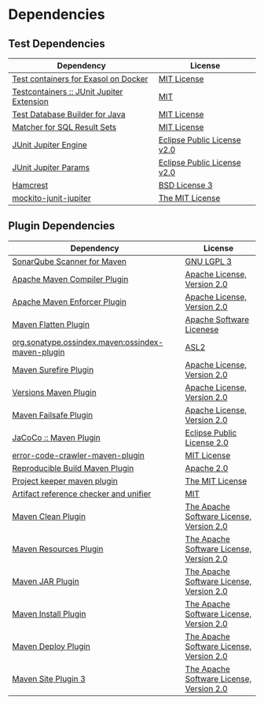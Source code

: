 <!-- @formatter:off -->
# Dependencies

## Test Dependencies

| Dependency                                     | License                          |
| ---------------------------------------------- | -------------------------------- |
| [Test containers for Exasol on Docker][0]      | [MIT License][1]                 |
| [Testcontainers :: JUnit Jupiter Extension][2] | [MIT][3]                         |
| [Test Database Builder for Java][4]            | [MIT License][5]                 |
| [Matcher for SQL Result Sets][6]               | [MIT License][7]                 |
| [JUnit Jupiter Engine][8]                      | [Eclipse Public License v2.0][9] |
| [JUnit Jupiter Params][8]                      | [Eclipse Public License v2.0][9] |
| [Hamcrest][10]                                 | [BSD License 3][11]              |
| [mockito-junit-jupiter][12]                    | [The MIT License][13]            |

## Plugin Dependencies

| Dependency                                              | License                                        |
| ------------------------------------------------------- | ---------------------------------------------- |
| [SonarQube Scanner for Maven][14]                       | [GNU LGPL 3][15]                               |
| [Apache Maven Compiler Plugin][16]                      | [Apache License, Version 2.0][17]              |
| [Apache Maven Enforcer Plugin][18]                      | [Apache License, Version 2.0][17]              |
| [Maven Flatten Plugin][19]                              | [Apache Software Licenese][17]                 |
| [org.sonatype.ossindex.maven:ossindex-maven-plugin][20] | [ASL2][21]                                     |
| [Maven Surefire Plugin][22]                             | [Apache License, Version 2.0][17]              |
| [Versions Maven Plugin][23]                             | [Apache License, Version 2.0][17]              |
| [Maven Failsafe Plugin][24]                             | [Apache License, Version 2.0][17]              |
| [JaCoCo :: Maven Plugin][25]                            | [Eclipse Public License 2.0][26]               |
| [error-code-crawler-maven-plugin][27]                   | [MIT License][28]                              |
| [Reproducible Build Maven Plugin][29]                   | [Apache 2.0][21]                               |
| [Project keeper maven plugin][30]                       | [The MIT License][31]                          |
| [Artifact reference checker and unifier][32]            | [MIT][33]                                      |
| [Maven Clean Plugin][34]                                | [The Apache Software License, Version 2.0][21] |
| [Maven Resources Plugin][35]                            | [The Apache Software License, Version 2.0][21] |
| [Maven JAR Plugin][36]                                  | [The Apache Software License, Version 2.0][21] |
| [Maven Install Plugin][37]                              | [The Apache Software License, Version 2.0][21] |
| [Maven Deploy Plugin][38]                               | [The Apache Software License, Version 2.0][21] |
| [Maven Site Plugin 3][39]                               | [The Apache Software License, Version 2.0][21] |

[0]: https://github.com/exasol/exasol-testcontainers/
[1]: https://github.com/exasol/exasol-testcontainers/blob/main/LICENSE
[2]: https://testcontainers.org
[3]: http://opensource.org/licenses/MIT
[4]: https://github.com/exasol/test-db-builder-java/
[5]: https://github.com/exasol/test-db-builder-java/blob/main/LICENSE
[6]: https://github.com/exasol/hamcrest-resultset-matcher/
[7]: https://github.com/exasol/hamcrest-resultset-matcher/blob/main/LICENSE
[8]: https://junit.org/junit5/
[9]: https://www.eclipse.org/legal/epl-v20.html
[10]: http://hamcrest.org/JavaHamcrest/
[11]: http://opensource.org/licenses/BSD-3-Clause
[12]: https://github.com/mockito/mockito
[13]: https://github.com/mockito/mockito/blob/main/LICENSE
[14]: http://sonarsource.github.io/sonar-scanner-maven/
[15]: http://www.gnu.org/licenses/lgpl.txt
[16]: https://maven.apache.org/plugins/maven-compiler-plugin/
[17]: https://www.apache.org/licenses/LICENSE-2.0.txt
[18]: https://maven.apache.org/enforcer/maven-enforcer-plugin/
[19]: https://www.mojohaus.org/flatten-maven-plugin/
[20]: https://sonatype.github.io/ossindex-maven/maven-plugin/
[21]: http://www.apache.org/licenses/LICENSE-2.0.txt
[22]: https://maven.apache.org/surefire/maven-surefire-plugin/
[23]: https://www.mojohaus.org/versions-maven-plugin/
[24]: https://maven.apache.org/surefire/maven-failsafe-plugin/
[25]: https://www.jacoco.org/jacoco/trunk/doc/maven.html
[26]: https://www.eclipse.org/legal/epl-2.0/
[27]: https://github.com/exasol/error-code-crawler-maven-plugin/
[28]: https://github.com/exasol/error-code-crawler-maven-plugin/blob/main/LICENSE
[29]: http://zlika.github.io/reproducible-build-maven-plugin
[30]: https://github.com/exasol/project-keeper/
[31]: https://github.com/exasol/project-keeper/blob/main/LICENSE
[32]: https://github.com/exasol/artifact-reference-checker-maven-plugin
[33]: https://opensource.org/licenses/MIT
[34]: http://maven.apache.org/plugins/maven-clean-plugin/
[35]: http://maven.apache.org/plugins/maven-resources-plugin/
[36]: http://maven.apache.org/plugins/maven-jar-plugin/
[37]: http://maven.apache.org/plugins/maven-install-plugin/
[38]: http://maven.apache.org/plugins/maven-deploy-plugin/
[39]: http://maven.apache.org/plugins/maven-site-plugin/

